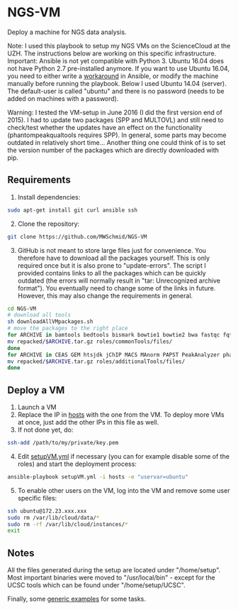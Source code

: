 # NGS-VM
Deploy a machine for NGS data analysis.

Note: I used this playbook to setup my NGS VMs on the ScienceCloud at the UZH. The instructions below are working on this specific infrastructure. Important: Ansible is not yet compatible with Python 3. Ubuntu 16.04 does not have Python 2.7 pre-installed anymore. If you want to use Ubuntu 16.04, you need to either write a [workaround](https://groups.google.com/forum/#!topic/ansible-project/DUKzTho3OCI) in Ansible, or modify the machine manually before running the playbook. Below I used Ubuntu 14.04 (server). The default-user is called "ubuntu" and there is no password (needs to be added on machines with a password).

Warning: I tested the VM-setup in June 2016 (I did the first version end of 2015). I had to update two packages (SPP and MULTOVL) and still need to check/test whether the updates have an effect on the functionality (phantompeakqualtools requires SPP). In general, some parts may become outdated in relatively short time... Another thing one could think of is to set the version number of the packages which are directly downloaded with pip.

## Requirements

1. Install dependencies:
```sh
sudo apt-get install git curl ansible ssh
```
2. Clone the repository:
```sh
git clone https://github.com/MWSchmid/NGS-VM
```
3. GitHub is not meant to store large files just for convenience. You therefore have to download all the packages yourself. This is only required once but it is also prone to "update-errors". The script I provided contains links to all the packages which can be quickly outdated (the errors will normally result in "tar: Unrecognized archive format"). You eventually need to change some of the links in future. However, this may also change the requirements in general.
```sh
cd NGS-VM
# download all tools
sh downloadAllVMpackages.sh
# move the packages to the right place
for ARCHIVE in bamtools bedtools bismark bowtie1 bowtie2 bwa fastqc fqtrim HTSeq multovl Rcount RSEM samtools soapAligner soapBuilder star subread trimGalore UCSC; do
mv repacked/$ARCHIVE.tar.gz roles/commonTools/files/
done
for ARCHIVE in CEAS GEM htsjdk jChIP MACS MAnorm PAPST PeakAnalyzer phantompeakqualtools picard SICER SPP trimmomatic; do
mv repacked/$ARCHIVE.tar.gz roles/additionalTools/files/
done
```

## Deploy a VM

1. Launch a VM
2. Replace the IP in [hosts](hosts) with the one from the VM. To deploy more VMs at once, just add the other IPs in this file as well.
3. If not done yet, do:
```sh
ssh-add /path/to/my/private/key.pem
```
4. Edit [setupVM.yml](setupVM.yml) if necessary (you can for example disable some of the roles) and start the deployment process:
```sh
ansible-playbook setupVM.yml -i hosts -e "uservar=ubuntu"
```
5. To enable other users on the VM, log into the VM and remove some user specific files:
```sh
ssh ubuntu@172.23.xxx.xxx
sudo rm /var/lib/cloud/data/*
sudo rm -rf /var/lib/cloud/instances/*
exit
```

## Notes

All the files generated during the setup are located under "/home/setup". Most important binaries were moved to "/usr/local/bin" - except for the UCSC tools which can be found under "/home/setup/UCSC".

Finally, some [generic examples](genericExamples.md) for some tasks.



